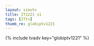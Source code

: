 ```yaml
--- 
layout: sieutv
title: IT1221 s1
tags: [ITtv]
thumb_re: globiptv1221
---
```

{% include tvadv key="globiptv1221" %} 
